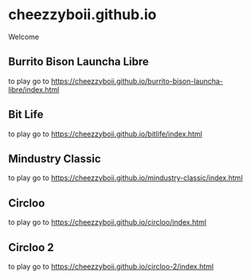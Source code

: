 # cheezzyboii.github.io
Welcome
## Burrito Bison Launcha Libre
to play go to https://cheezzyboii.github.io/burrito-bison-launcha-libre/index.html
## Bit Life
to play go to https://cheezzyboii.github.io/bitlife/index.html
## Mindustry Classic
to play go to https://cheezzyboii.github.io/mindustry-classic/index.html
## Circloo
to play go to https://cheezzyboii.github.io/circloo/index.html
## Circloo 2
to play go to https://cheezzyboii.github.io/circloo-2/index.html

